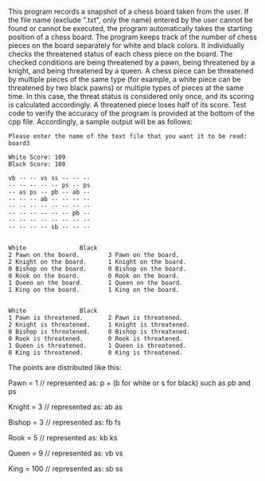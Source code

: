 This program records a snapshot of a chess board taken from the user. If the file name (exclude ".txt", only the name) entered by the user cannot be found or cannot be executed, the program automatically takes the starting position of a chess board. The program keeps track of the number of chess pieces on the board separately for white and black colors. It individually checks the threatened status of each chess piece on the board. The checked conditions are being threatened by a pawn, being threatened by a knight, and being threatened by a queen. A chess piece can be threatened by multiple pieces of the same type (for example, a white piece can be threatened by two black pawns) or multiple types of pieces at the same time. In this case, the threat status is considered only once, and its scoring is calculated accordingly. A threatened piece loses half of its score. Test code to verify the accuracy of the program is provided at the bottom of the cpp file. Accordingly, a sample output will be as follows:


	Please enter the name of the text file that you want it to be read: board3

	White Score: 109
	Black Score: 108

	vb -- -- vs ss -- -- -- 
	-- -- -- -- -- ps -- ps 
	-- as ps -- pb -- ab -- 
	-- -- -- ab -- -- -- -- 
	-- -- -- -- -- -- -- -- 
	-- -- -- -- -- -- pb -- 
	-- -- -- -- -- -- -- -- 
	-- -- -- -- sb -- -- -- 


	White				Black
	2 Pawn on the board.		3 Pawn on the board.
	2 Knight on the board.		1 Knight on the board.
	0 Bishop on the board.		0 Bishop on the board.
	0 Rook on the board.		0 Rook on the board.
	1 Queen on the board.		1 Queen on the board.
	1 King on the board.		1 King on the board.


	White				Black
	1 Pawn is threatened.		2 Pawn is threatened.
	2 Knight is threatened.		1 Knight is threatened.
	0 Bishop is threatened.		0 Bishop is threatened.
	0 Rook is threatened.		0 Rook is threatened.
	1 Queen is threatened.		1 Queen is threatened.
	0 King is threatened.		0 King is threatened.

The points are distributed like this:
 
 Pawn = 1          // represented as: p + (b for white or s for black) such as pb and ps

 
 Knight = 3        // represented as: ab as

 
 Bishop = 3        // represented as: fb fs

 
 Rook = 5          // represented as: kb ks

 
 Queen = 9         // represented as: vb vs

 
 King = 100        // represented as: sb ss
